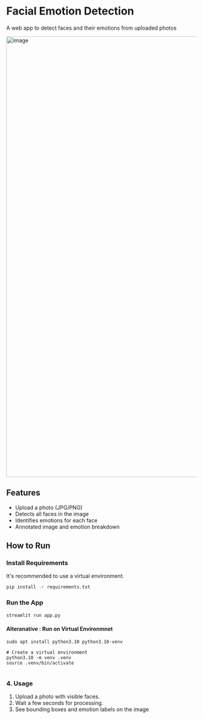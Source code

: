 # Facial Emotion Detection

A web app to detect faces and their emotions from uploaded photos

<img width="1920" height="1166" alt="image" src="https://github.com/user-attachments/assets/4d8281dd-e5c5-4a35-b09a-048b2055c107" />


## Features

- Upload a photo (JPG/PNG)
- Detects all faces in the image
- Identifies emotions for each face 
- Annotated image and emotion breakdown

## How to Run

### Install Requirements

It's recommended to use a virtual environment.

```bash
pip install -r requirements.txt
```

### Run the App

```bash
streamlit run app.py
```

#### Alteranative : Run on Virtual Environmnet
```
sudo apt install python3.10 python3.10-venv

# Create a virtual environment
python3.10 -m venv .venv
source .venv/bin/activate


```


### 4. Usage

1. Upload a photo with visible faces.
2. Wait a few seconds for processing.
3. See bounding boxes and emotion labels on the image

